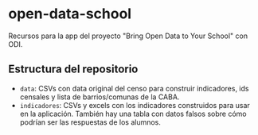 # open-data-school
Recursos para la app del proyecto "Bring Open Data to Your School" con ODI.

## Estructura del repositorio

* `data`: CSVs con data original del censo para construir indicadores, ids censales y lista de barrios/comunas de la CABA.
* `indicadores`: CSVs y excels con los indicadores construidos para usar en la aplicación. También hay una tabla con datos falsos sobre cómo podrían ser las respuestas de los alumnos.
